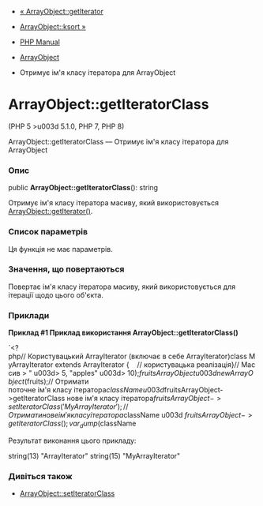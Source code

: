 - [« ArrayObject::getIterator](arrayobject.getiterator.md)
- [ArrayObject::ksort »](arrayobject.ksort.md)

- [PHP Manual](index.md)
- [ArrayObject](class.arrayobject.md)
- Отримує ім'я класу ітератора для ArrayObject

# ArrayObject::getIteratorClass

(PHP 5 \>u003d 5.1.0, PHP 7, PHP 8)

ArrayObject::getIteratorClass — Отримує ім'я класу ітератора для
ArrayObject

### Опис

public **ArrayObject::getIteratorClass**(): string

Отримує ім'я класу ітератора масиву, який використовується
[ArrayObject::getIterator()](arrayobject.getiterator.md).

### Список параметрів

Ця функція не має параметрів.

### Значення, що повертаються

Повертає ім'я класу ітератора масиву, який використовується для
ітерації щодо цього об'єкта.

### Приклади

**Приклад #1 Приклад використання **ArrayObject::getIteratorClass()****

`<?php// Користувацький ArrayIterator (включає в себе ArrayIterator)class MyArrayIterator extends ArrayIterator {    // користувацька реалізація}// Массив > " u003d> 5, "apples" u003d> 10);$fruitsArrayObject u003d new ArrayObject($fruits);// Отримати поточне ім'я класу ітератора$className u003d $fruitsArrayObject->getIteratorClass нове ім'я класу ітератора$fruitsArrayObject->setIteratorClass('MyArrayIterator');// Отримати нове ім'я класу ітератора$className u003d $fruitsArrayObject->getIteratorClass();var_dump($className

Результат виконання цього прикладу:

string(13) "ArrayIterator"
string(15) "MyArrayIterator"

### Дивіться також

- [ArrayObject::setIteratorClass](arrayobject.setiteratorclass.md)
